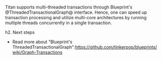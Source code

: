 Titan supports multi-threaded transactions through Blueprint's @ThreadedTransactionalGraph@ interface. Hence, one can speed up transaction processing and utilize multi-core architectures by running multiple threads concurrently in a single transaction.

h2. Next steps

* Read more about "Blueprint's ThreadedTransactionalGraph":https://github.com/tinkerpop/blueprints/wiki/Graph-Transactions